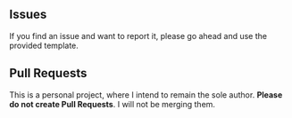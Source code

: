 ## Issues

If you find an issue and want to report it, please go ahead and use the provided template.

## Pull Requests

This is a personal project, where I intend to remain the sole author. **Please do not create Pull Requests**. I will not be merging them.